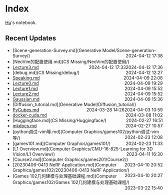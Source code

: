 
# Index

[Hu](https://zhuhu00.top/)'s notebook.

## Recent Updates
- [Scene-generation-Survey.md](Generative Model/Scene-generation-Survey/) <span style="float: right;">2024-04-12 17:38</span>
- [NeoVim的配置使用.md](CS Missing/NeoVim的配置使用/) <span style="float: right;">2024-04-12 17:36</span>
- [Lecture3.md](InternLM2-note/Lecture3/) <span style="float: right;">2024-04-12 17:33</span>
- [debug.md](CS Missing/debug/) <span style="float: right;">2024-04-12 12:27</span>
- [Speaking.md](English/Speaking/) <span style="float: right;">2024-04-09 22:08</span>
- [Lecture0.md](InternLM2-note/Lecture0/) <span style="float: right;">2024-04-09 19:29</span>
- [Lecture1.md](InternLM2-note/Lecture1/) <span style="float: right;">2024-04-09 15:52</span>
- [Lecture2.md](InternLM2-note/Lecture2/) <span style="float: right;">2024-04-09 15:52</span>
- [Gaussian.md](Gaussian/) <span style="float: right;">2024-04-09 15:36</span>
- [Diffusion_tutorial.md](Generative Model/Diffusion_tutorial/) <span style="float: right;">2024-04-03 10:59</span>
- [PyCubes.md](python/PyCubes/) <span style="float: right;">2024-03-28 14:26</span>
- [docker-cuda.md](docker/docker-cuda/) <span style="float: right;">2024-03-08 11:02</span>
- [Huggingface.md](CS Missing/Huggingface/) <span style="float: right;">2024-02-27 16:51</span>
- [mkdocs.md](9-Miscellaneous/mkdocs/) <span style="float: right;">2024-02-27 10:57</span>
- [python调试-vim等.md](Computer Graphics/games102/python调试-vim等/) <span style="float: right;">2024-02-23 12:08</span>
- [games101.md](Computer Graphics/games101/) <span style="float: right;">2024-02-23 11:33</span>
- [L1 Overview.md](Computer Graphics/CMU-16-825-Learning for 3D Vision/L1 Overview/) <span style="float: right;">2023-04-11 16:30</span>
- [Course2.md](Computer Graphics/games201/Course2/) <span style="float: right;">2023-04-10 20:52</span>
- [20230406-0413 NeRF Application.md](Computer Graphics/games102/20230406-0413 NeRF Application/) <span style="float: right;">2023-04-10 20:27</span>
- [Games 102几何建模与处理基础课程.md](Computer Graphics/games102/Games 102几何建模与处理基础课程/) <span style="float: right;">2023-03-22 15:40</span>
